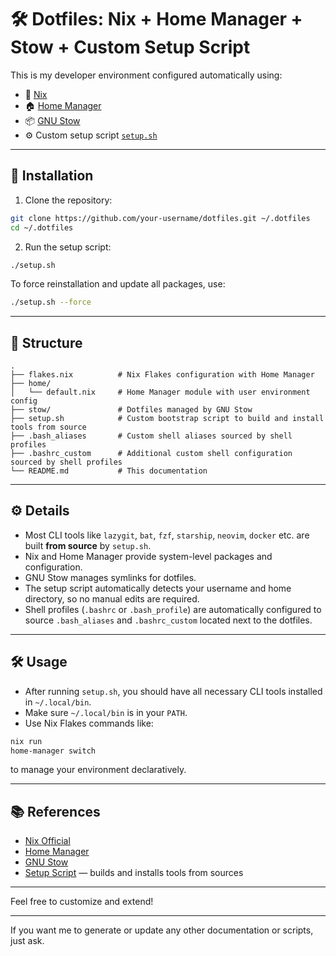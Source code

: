 # 🛠️ Dotfiles: Nix + Home Manager + Stow + Custom Setup Script

This is my developer environment configured automatically using:

- 🧊 [Nix](https://nixos.org/)
- 🏠 [Home Manager](https://nix-community.github.io/home-manager/)
- 📦 [GNU Stow](https://www.gnu.org/software/stow/)
- ⚙️ Custom setup script [`setup.sh`](./setup.sh)

---

## 🔁 Installation

1. Clone the repository:

```bash
git clone https://github.com/your-username/dotfiles.git ~/.dotfiles
cd ~/.dotfiles
```

2. Run the setup script:

```bash
./setup.sh
```

To force reinstallation and update all packages, use:

```bash
./setup.sh --force
```

---

## 🧩 Structure

```
.
├── flakes.nix          # Nix Flakes configuration with Home Manager
├── home/
│   └── default.nix     # Home Manager module with user environment config
├── stow/               # Dotfiles managed by GNU Stow
├── setup.sh            # Custom bootstrap script to build and install tools from source
├── .bash_aliases       # Custom shell aliases sourced by shell profiles
├── .bashrc_custom      # Additional custom shell configuration sourced by shell profiles
└── README.md           # This documentation
```

---

## ⚙️ Details

- Most CLI tools like `lazygit`, `bat`, `fzf`, `starship`, `neovim`, `docker` etc. are built **from source** by `setup.sh`.
- Nix and Home Manager provide system-level packages and configuration.
- GNU Stow manages symlinks for dotfiles.
- The setup script automatically detects your username and home directory, so no manual edits are required.
- Shell profiles (`.bashrc` or `.bash_profile`) are automatically configured to source `.bash_aliases` and `.bashrc_custom` located next to the dotfiles.

---

## 🛠️ Usage

- After running `setup.sh`, you should have all necessary CLI tools installed in `~/.local/bin`.
- Make sure `~/.local/bin` is in your `PATH`.
- Use Nix Flakes commands like:

```bash
nix run
home-manager switch
```

to manage your environment declaratively.

---

## 📚 References

- [Nix Official](https://nixos.org/)
- [Home Manager](https://nix-community.github.io/home-manager/)
- [GNU Stow](https://www.gnu.org/software/stow/)
- [Setup Script](./setup.sh) — builds and installs tools from sources

---

Feel free to customize and extend!

---

If you want me to generate or update any other documentation or scripts, just ask.

